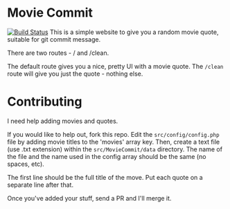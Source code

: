 Movie Commit
============================
[![Build Status](https://travis-ci.org/davidstanley01/MovieCommit.png?branch=master)](https://travis-ci.org/davidstanley01/MovieCommit)
This is a simple website to give you a random movie quote, suitable for git commit message.

There are two routes - / and /clean.

The default route gives you a nice, pretty UI with a movie quote.  The `/clean` route will give you just the quote - nothing else.

Contributing
============

I need help adding movies and quotes.

If you would like to help out, fork this repo.  Edit the `src/config/config.php` file by adding movie titles to the 'movies' array key. Then, create a text file (use .txt extension) within the `src/MovieCommit/data` directory. The name of the file and the name used in the config array should be the same (no spaces, etc).

The first line should be the full title of the move. Put each quote on a separate line after that.

Once you've added your stuff, send a PR and I'll merge it.